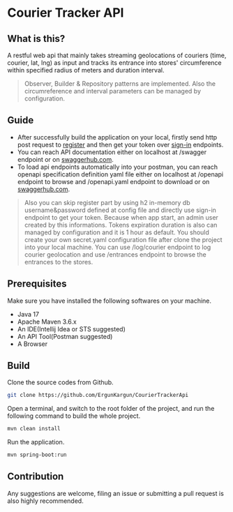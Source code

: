 # Courier Tracker API

## What is this?

A restful web api that mainly takes streaming geolocations of couriers (time, courier, lat, lng) as input and tracks its entrance into stores' circumference within specified radius of meters and duration interval.

> Observer, Builder & Repository patterns are implemented. Also the circumreference and interval parameters can be managed by configuration.

## Guide

* After successfully build the application on your local, firstly send http post request to [register](http://localhost:8080/auth/register) and then get your token over [sign-in](http://localhost:8080/auth/sign-in) endpoints.
* You can reach API documentation either on localhost at /swagger endpoint or on [swaggerhub.com](https://app.swaggerhub.com/apis-docs/ErgunKargun/CourierTrackerApi/v1).
* To load api endpoints automatically into your postman, you can reach openapi specification definition yaml file either on localhost at /openapi endpoint to browse and /openapi.yaml endpoint to download or on [swaggerhub.com](https://app.swaggerhub.com/apis/ErgunKargun/CourierTrackerApi/v1).

> Also you can skip register part by using h2 in-memory db username&password defined at config file and directly use sign-in endpoint to get your token. Because when app start, an admin user created by this informations.
> Tokens expiration duration is also can managed by configuration and it is 1 hour as default. You should create your own secret.yaml configuration file after clone the project into your local machine.
> You can use /log/courier endpoint to log courier geolocation and use /entrances endpoint to browse the entrances to the stores.

## Prerequisites

Make sure you have installed the following softwares on your machine.

* Java 17
* Apache Maven 3.6.x
* An IDE(Intellij Idea or STS suggested)
* An API Tool(Postman suggested)
* A Browser

## Build 

Clone the source codes from Github.

```bash
git clone https://github.com/ErgunKargun/CourierTrackerApi
```

Open a terminal, and switch to the root folder of the project, and run the following command to build the whole project.

```bash
mvn clean install
```

Run the application.

```bash
mvn spring-boot:run
```


## Contribution

Any suggestions are welcome, filing an issue or submitting a pull request is also highly recommended.  
